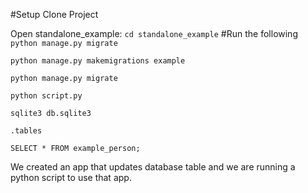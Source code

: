 #Setup
Clone Project

Open standalone_example:
`cd standalone_example`
#Run the following
`python manage.py migrate`

`python manage.py makemigrations example`

`python manage.py migrate`

`python script.py`

`sqlite3 db.sqlite3`

`.tables`

`SELECT * FROM example_person;`

We created an app that updates database table and we are running a python script to use that app.